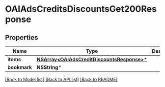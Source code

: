 # OAIAdsCreditsDiscountsGet200Response

## Properties
Name | Type | Description | Notes
------------ | ------------- | ------------- | -------------
**items** | [**NSArray&lt;OAIAdsCreditDiscountsResponse&gt;***](OAIAdsCreditDiscountsResponse.md) |  | 
**bookmark** | **NSString*** |  | [optional] 

[[Back to Model list]](../README.md#documentation-for-models) [[Back to API list]](../README.md#documentation-for-api-endpoints) [[Back to README]](../README.md)


